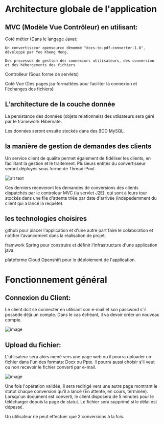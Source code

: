 # Architecture globale de l'application 
## MVC (Modèle Vue Contrôleur) en utilisant:
 
   Coté métier (Dans le langage Java):

	Un convertisseur opensource dénommé "docs-to-pdf-converter-1.8", développé par Yeo Kheng Meng.
       
	Des processus de gestion des connexions utilisateurs, des conversion et des hébergements des fichiers				
							
   Controlleur (Sous forme de servlets)					
					
   Coté Vue (Des pages jsp formattées pour faciliter la connexion et l'échanges des fichiers)

## L'architecture de la couche donnée 
  La persistance des données (objets relationnels) des utlisateurs sera géré par le framework Hibernate.
  
  Les données seront ensuite stockés dans des BDD MySQL.

## la manière de gestion de demandes des clients 
 Un service client de qualité permet également de fidéliser les clients, en facilitant la gestion et le traitement.
Plusieurs entités du convertisseur seront déployés sous forme de Thread-Pool. 

![alt text](https://upload.wikimedia.org/wikipedia/commons/0/0c/Thread_pool.svg)
 
 Ces derniers receveront les demandes de conversions des clients dispatchés par le controleur MVC (la servlet J2E), qui sont à leurs tour stockés dans une file d'attente triée par date d'arrivée (indépedemment du client qui a lancé la requête).
 
## les technologies choisires 
 github pour placer l'application et d'une autre part faire le colaboration et notifier l'avancement dans la réalisation de projet.
	
 framwork Spring pour construire et définir l'infrastructure d'une application java.
	
 plateforme Cloud Openshift pour le déploiement de l'application.
 

# Fonctionnement général
## Connexion du Client:
Le client doit se connecter en utilisant son e-mail et son password s'il possède déjà un compte. Dans le cas échéant, il va devoir créer un nouveau compte.

![image](https://user-images.githubusercontent.com/44125253/49077765-69b18000-f23c-11e8-8f66-b74872cd7b25.png)

## Upload du fichier:
L'utilisateur sera alors mené vers une page web ou il pourra uploader un fichier dans l'un des formats: Docx ou Pptx. Il pourra aussi choisir s'il veut ou non recevoir le fichier converti par e-mail.

![image](https://user-images.githubusercontent.com/44125253/49079419-cfa00680-f240-11e8-8967-6ed8d23b39ab.png)

Une fois l'opération validée, il sera redirigé vers une autre page montrant le statut chaque conversion qu'il a lancé (En attente, en cours, terminée). Lorsqu'un document est converti, le client disposera de 5 minutes pour le télécharger depuis la page de statut. Le fichier sera supprimé si le délai est dépassé. 

Un utilisateur ne peut effectuer que 2 conversions à la fois.
